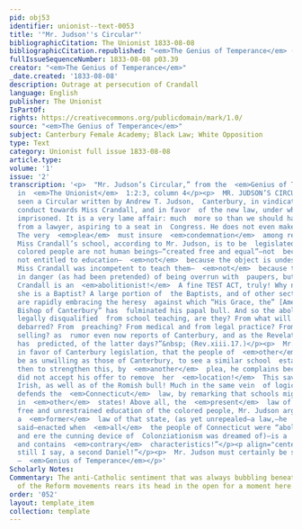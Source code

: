 ```yaml
---
pid: obj53
identifier: unionist--text-0053
title: '"Mr. Judson''s Circular"'
bibliographicCitation: The Unionist 1833-08-08
bibliographicCitation.republished: "<em>The Genius of Temperance</em> (not yet researched)"
fullIssueSequenceNumber: 1833-08-08 p03.39
creator: "<em>The Genius of Temperance</em>"
_date.created: '1833-08-08'
description: Outrage at persecution of Crandall
language: English
publisher: The Unionist
IsPartOf: 
rights: https://creativecommons.org/publicdomain/mark/1.0/
source: "<em>The Genius of Temperance</em>"
subject: Canterbury Female Academy; Black Law; White Opposition
type: Text
category: Unionist full issue 1833-08-08
article.type: 
volume: '1'
issue: '2'
transcription: '<p>  "Mr. Judson’s Circular,” from the  <em>Genius of Temperance</em>  ,
  in  <em>The Unionist</em>  1:2:3, column 4</p><p>  MR. JUDSON’S CIRCULAR— We have
  seen a Circular written by Andrew T. Judson,  Canterbury, in vindication of his
  conduct towards Miss Crandall, and in favor  of the new law, under which she was
  imprisoned. It is a very lame affair: much  more so than we should have expected
  from a lawyer, aspiring to a seat in  Congress. He does not even make a  <em>plausible</em>  defence.
  The very  <em>plea</em>  must insure  <em>condemnation</em>  among republicans.
  Miss Crandall’s school, according to Mr. Judson, is to be  legislated down—  <em>not</em>  because
  colored people are not human beings—“created free and equal”—not  because they are
  not entitled to education—  <em>not</em>  because the object is undesirable—  <em>not</em>  because
  Miss Crandall was incompetent to teach them—  <em>not</em>  because the town was
  in danger (as had been pretended) of being overrun with  paupers, but because Miss
  Crandall is an  <em>abolitionist!</em>  A fine TEST ACT, truly! Why not because
  she is a Baptist? A large portion of  the Baptists, and of other sects, we trust,
  are rapidly embracing the heresy  against which “His Grace, the” [American] “Lord
  Bishop of Canterbury” has  fulminated his papal bull. And so the abolitionists are
  legally disqualified  from school teaching, are they? From what will they next be
  debarred? From  preaching? From medical and from legal practice? From buying and
  selling? as  rumor even now reports of Canterbury, and as the Revelator of Patmos
  has  predicted, of the latter days?”&nbsp; (Rev.xiii.17.)</p><p>  Mr. Judson pleads
  in favor of Canterbury legislation, that the people of  <em>other</em>  towns, would
  be as unwilling as those of Canterbury, to see a similar school  established, and
  then to strengthen this, by  <em>another</em>  plea, he complains because Miss Crandall
  did not accept his offer to remove  her  <em>location!</em>  This savors of the
  Irish, as well as of the Romish bull! Much in the same vein  of logic, Mr. Judson
  defends the  <em>Connecticut</em>  law, by remarking that schools might be established
  in  <em>other</em>  states! Above all, the  <em>present</em>  law of Connecticut,  <em>against</em>  the
  free and unrestrained education of the colored people, Mr. Judson argues,  <em>cannot</em>  be  <em>bad,</em>  BECAUSE
  a  <em>former</em>  law of that state, (as yet unrepealed—a law,—he  <em>might</em>  have
  said—enacted when  <em>all</em>  the people of Connecticut were “abolitionists,”
  and ere the cunning device of  Colonziationism was dreamed of)—is a  <em>good</em>  one
  and contains  <em>contrary</em>  characteristics!”</p><p align="center">“A Daniel!
  still I say, a second Daniel!”</p><p>  Mr. Judson must certainly be sent to Congress!
  –  <em>Genius of Temperance</em></p>'
Scholarly Notes: 
Commentary: The anti-Catholic sentiment that was always bubbling beneath the surface
  of the Reform movements rears its head in the open for a moment here.
order: '052'
layout: template_item
collection: template
---
```

